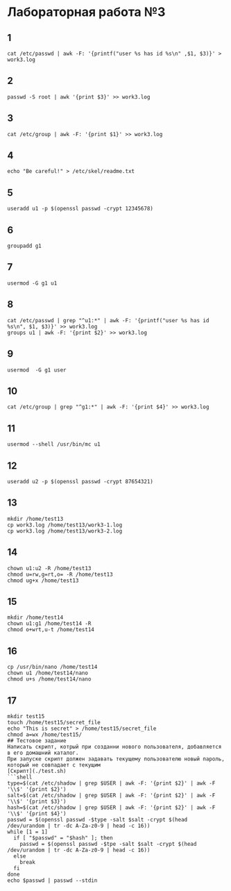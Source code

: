 # Лабораторная работа №3
## 1
```shell
cat /etc/passwd | awk -F: '{printf("user %s has id %s\n" ,$1, $3)}' > work3.log 
```
## 2
```shell
passwd -S root | awk '{print $3}' >> work3.log 
```
## 3
```shell
cat /etc/group | awk -F: '{print $1}' >> work3.log 
```
## 4
```shell
echo "Be careful!" > /etc/skel/readme.txt 
```
## 5
```shell
useradd u1 -p $(openssl passwd -crypt 12345678) 
```
## 6
```shell
groupadd g1 
```
## 7
```shell
usermod -G g1 u1 
```
## 8
```shell
cat /etc/passwd | grep "^u1:*" | awk -F: '{printf("user %s has id %s\n", $1, $3)}' >> work3.log
groups u1 | awk -F: '{print $2}' >> work3.log
```
## 9
```shell
usermod  -G g1 user 
```
## 10
```shell
cat /etc/group | grep "^g1:*" | awk -F: '{print $4}' >> work3.log 
```
## 11
```shell
usermod --shell /usr/bin/mc u1 
```
## 12
```shell
useradd u2 -p $(openssl passwd -crypt 87654321) 
```
## 13
```shell
mkdir /home/test13
cp work3.log /home/test13/work3-1.log
cp work3.log /home/test13/work3-2.log
```
## 14
```shell
chown u1:u2 -R /home/test13
chmod u=rw,g=rt,o= -R /home/test13
chmod ug+x /home/test13
```
## 15
```shell
mkdir /home/test14
chown u1:g1 /home/test14 -R
chmod o+wrt,u-t /home/test14
```
## 16
```shell
cp /usr/bin/nano /home/test14
chown u1 /home/test14/nano
chmod u+s /home/test14/nano
```
## 17
```shell
mkdir test15
touch /home/test15/secret_file
echo "This is secret" > /home/test15/secret_file
chmod a=wx /home/test15/
## Тестовое задание
Написать скрипт, котрый при созданни нового пользователя, добавляется в его домашний каталог.
При запуске скрипт должен задавать текущему пользователю новый пароль, который не совпадает с текущим
[Скрипт](./test.sh)
```shell
type=$(cat /etc/shadow | grep $USER | awk -F: '{print $2}' | awk -F '\\$' '{print $2}')
salt=$(cat /etc/shadow | grep $USER | awk -F: '{print $2}' | awk -F '\\$' '{print $3}')
hash=$(cat /etc/shadow | grep $USER | awk -F: '{print $2}' | awk -F '\\$' '{print $4}')
passwd = $(openssl passwd -$type -salt $salt -crypt $(head /dev/urandom | tr -dc A-Za-z0-9 | head -c 16))
while [1 = 1]
  if [ "$passwd" = "$hash" ]; then
    passwd = $(openssl passwd -$tpe -salt $salt -crypt $(head /dev/urandom | tr -dc A-Za-z0-9 | head -c 16))
  else
    break
  fi
done
echo $passwd | passwd --stdin
```
